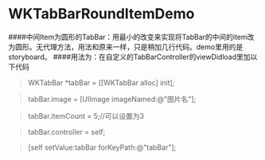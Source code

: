 # WKTabBarRoundItemDemo
####中间Item为圆形的TabBar：用最小的改变来实现将TabBar的中间的item改为圆形。无代理方法，用法和原来一样，只是稍加几行代码。demo里用的是storyboard。
####用法为：在自定义的TabBarController的viewDidload里加以下代码
>  WKTabBar *tabBar = [[WKTabBar alloc] init];

>  tabBar.image = [UIImage imageNamed:@"图片名"];

>  tabBar.itemCount = 5;//可以设置为3

>  tabBar.controller = self;

>  [self setValue:tabBar forKeyPath:@"tabBar"];
